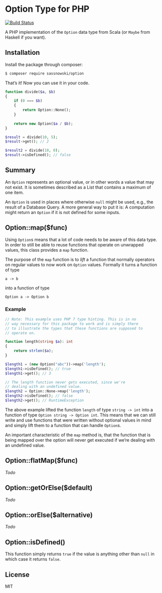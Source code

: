 # Option Type for PHP

[![Build Status](https://travis-ci.org/ksassnowski/option.svg?branch=master)](https://travis-ci.org/ksassnowski/option)

A PHP implementation of the `Option` data type from Scala (or `Maybe` from Haskell if you want).

## Installation

Install the package through composer:

```bash
$ composer require sassnowski/option
```

That’s it! Now you can use it in your code.

```php
function divide($a, $b)
{
	if (0 === $b)
	{
		return Option::None();
	}
	
	return new Option($a / $b);
}

$result = divide(10, 5);
$result->get(); // 2

$result2 = divide(10, 0);
$result->isDefined(); // false
```


## Summary

An `Option` represents an optional value, or in other words a value that may not exist. It is sometimes described as a List that contains a maximum of one item.

An `Option` is used in places where otherwise `null` might be used, e.g., the result of a Database Query. A more general way to put it is: A computation might return an `Option` if it is not defined for some inputs.

## Option::map($func)

Using `Option`s means that a lot of code needs to be aware of this data type. In order to still be able to reuse functions that operate on unwrapped values, this class provides a `map` function.

The purpose of the `map` function is to *lift* a function that normally operators on regular values to now work on `Option` values. Formally it turns a function of type

```
a -> b
```

into a function of type

```
Option a -> Option b
```

### Example

```php
// Note: This example uses PHP 7 type hinting. This is in no 
// way necessary for this package to work and is simply there 
// to illustrate the types that these functions are supposed to
// operate on.

function length(string $a): int
{
	return strlen($a);
}

$length1 = (new Option("abc"))->map('length');
$length1->isDefined(); // true
$length1->get(); // 3

// The length function never gets executed, since we're 
// dealing with an undefined value.
$length2 = Option::None->map('length');
$length2->isDefined(); // false
$length2->get(); // RuntimeException
```

The above example lifted the function `length` of type `string -> int` into a function of type `Option string -> Option int`. This means that we can still write and use functions that were written without optional values in mind and simply lift them to a function that can handle `Option`s.

An important characteristic of the `map` method is, that the function that is being mapped over the option will never get executed if we’re dealing with an undefined value.

## Option::flatMap($func)

*Todo*

## Option::getOrElse($default)

*Todo*

## Option::orElse($alternative)

*Todo*

## Option::isDefined()

This function simply returns `true` if the value is anything other than `null` in which case it returns `false`.

## License

MIT